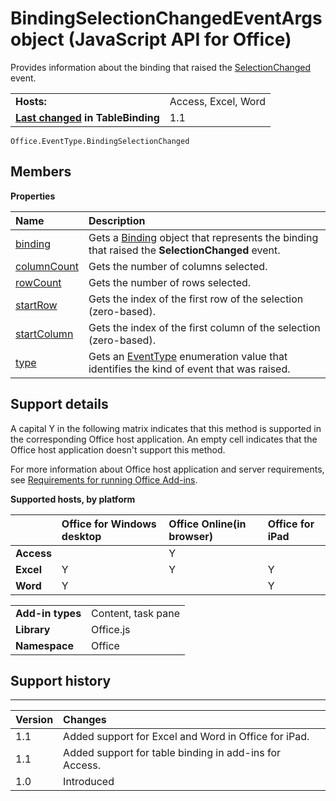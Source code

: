 
# BindingSelectionChangedEventArgs object (JavaScript API for Office)
Provides information about the binding that raised the [SelectionChanged](../reference/shared/binding-object/selection-changed-event/bindingselectionchanged-event.md) event.

|||
|:-----|:-----|
|**Hosts:**|Access, Excel, Word|
|**[Last changed](#bk_history) in TableBinding**|1.1|

```
Office.EventType.BindingSelectionChanged
```


## Members


**Properties**


|**Name**|**Description**|
|:-----|:-----|
|[binding](../reference/shared/binding-object/selection-changed-event-args/binding-property.md)|Gets a [Binding](../reference/shared/binding-object/binding-object.md) object that represents the binding that raised the **SelectionChanged** event.|
|[columnCount](../reference/shared/binding-object/selection-changed-event-args/columncount-property.md)|Gets the number of columns selected.|
|[rowCount](../reference/shared/binding-object/selection-changed-event-args/rowcount-property.md)|Gets the number of rows selected.|
|[startRow](../reference/shared/binding-object/selection-changed-event-args/startrow-property.md)|Gets the index of the first row of the selection (zero-based).|
|[startColumn](../reference/shared/binding-object/selection-changed-event-args/startcolumn-property.md)|Gets the index of the first column of the selection (zero-based).|
|[type](../reference/shared/binding-object/selection-changed-event-args/type-property.md)|Gets an [EventType](../reference/enumerations/eventtype-enumeration.md) enumeration value that identifies the kind of event that was raised.|

## Support details
<a name="bk_support"> </a>

A capital Y in the following matrix indicates that this method is supported in the corresponding Office host application. An empty cell indicates that the Office host application doesn't support this method.

For more information about Office host application and server requirements, see [Requirements for running Office Add-ins](http://msdn.microsoft.com/library/67340567-bb9a-498c-96d3-3f52f28c16bc%28Office.15%29.aspx).


**Supported hosts, by platform**


||**Office for Windows desktop**|**Office Online(in browser)**|**Office for iPad**|
|:-----|:-----|:-----|:-----|
|**Access**||Y||
|**Excel**|Y|Y|Y|
|**Word**|Y||Y|

|||
|:-----|:-----|
|**Add-in types**|Content, task pane|
|**Library**|Office.js|
|**Namespace**|Office|

## Support history
<a name="bk_history"> </a>


****


|**Version**|**Changes**|
|:-----|:-----|
|1.1|Added support for Excel and Word in Office for iPad.|
|1.1|Added support for table binding in add-ins for Access.|
|1.0|Introduced|
